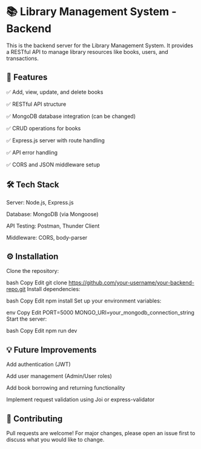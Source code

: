 # 📚 Library Management System - Backend
This is the backend server for the Library Management System. It provides a RESTful API to manage library resources like books, users, and transactions.

## 🚀 Features
✅ Add, view, update, and delete books

✅ RESTful API structure

✅ MongoDB database integration (can be changed)

✅ CRUD operations for books

✅ Express.js server with route handling

✅ API error handling

✅ CORS and JSON middleware setup

## 🛠️ Tech Stack
Server: Node.js, Express.js

Database: MongoDB (via Mongoose)

API Testing: Postman, Thunder Client

Middleware: CORS, body-parser


## ⚙️ Installation
Clone the repository:

bash
Copy
Edit
git clone https://github.com/your-username/your-backend-repo.git
Install dependencies:

bash
Copy
Edit
npm install
Set up your environment variables:

env
Copy
Edit
PORT=5000
MONGO_URI=your_mongodb_connection_string
Start the server:

bash
Copy
Edit
npm run dev


## 💡 Future Improvements
Add authentication (JWT)

Add user management (Admin/User roles)

Add book borrowing and returning functionality

Implement request validation using Joi or express-validator

## 🤝 Contributing
Pull requests are welcome! For major changes, please open an issue first to discuss what you would like to change.
